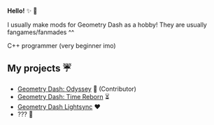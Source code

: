 **Hello!** ✨ 👋

I usually make mods for Geometry Dash as a hobby! They are usually fangames/fanmades ^^

C++ programmer (very beginner imo)

## My projects ☔
* [Geometry Dash: Odyssey](https://github.com/Chumiu/GeometryDash-Odyssey) 🌈 (Contributor)
* [Geometry Dash: Time Reborn](https://github.com/Chumiu/GeometryDash-TimeReborn) ⏳
* [Geometry Dash Lightsync](https://github.com/GeometryDash-Lightsync) ♥️
* ??? 💫

<!--
**Chumiu/chumiu** is a ✨ _special_ ✨ repository because its `README.md` (this file) appears on your GitHub profile.

Here are some ideas to get you started:

- 🔭 I’m currently working on ...
- 🌱 I’m currently learning ...
- 👯 I’m looking to collaborate on ...
- 🤔 I’m looking for help with ...
- 💬 Ask me about ...
- 📫 How to reach me: ...
- 😄 Pronouns: ...
- ⚡ Fun fact: ...
-->
